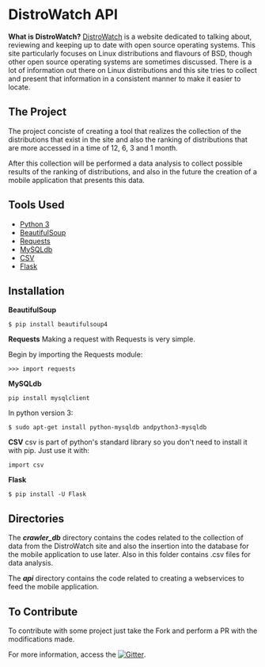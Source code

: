 # DistroWatch API

**What is DistroWatch?** [DistroWatch](https://www.distrowatch.com) is a website dedicated to talking about, reviewing and keeping up to date with open source operating systems. This site particularly focuses on Linux distributions and flavours of BSD, though other open source operating systems are sometimes discussed. There is a lot of information out there on Linux distributions and this site tries to collect and present that information in a consistent manner to make it easier to locate.

## The Project

The project conciste of creating a tool that realizes the collection of the distributions that exist in the site and also the ranking of distributions that are more accessed in a time of 12, 6, 3 and 1 month.

After this collection will be performed a data analysis to collect possible results of the ranking of distributions, and also in the future the creation of a mobile application that presents this data.

## Tools Used

- [Python 3](https://www.python.org/download/releases/3.0/?)
- [BeautifulSoup](https://www.crummy.com/software/BeautifulSoup/bs4/doc/)
- [Requests](http://docs.python-requests.org/en/master/)
- [MySQLdb](http://mysql-python.sourceforge.net/MySQLdb.html)
- [CSV](https://docs.python.org/2/library/csv.html)
- [Flask](http://flask.pocoo.org/)

## Installation

**BeautifulSoup**
```
$ pip install beautifulsoup4
```

**Requests**
Making a request with Requests is very simple.

Begin by importing the Requests module:
```
>>> import requests
```

**MySQLdb**
```
pip install mysqlclient
```
In python version 3:
```
$ sudo apt-get install python-mysqldb andpython3-mysqldb
```
**CSV**
csv is part of python's standard library so you don't need to install it with pip. Just use it with:
```
import csv
```
**Flask**
```
$ pip install -U Flask
```

## Directories

The ***crawler_db*** directory contains the codes related to the collection of data from the DistroWatch site and also the insertion into the database for the mobile application to use later. Also in this folder contains .csv files for data analysis.

The ***api*** directory contains the code related to creating a webservices to feed the mobile application.

## To Contribute

To contribute with some project just take the Fork and perform a PR with the modifications made.

For more information, access the [![Gitter](https://img.shields.io/gitter/room/DAVFoundation/DAV-Contributors.svg?style=flat-square)](https://gitter.im/curiosity_data_analysis/random).
